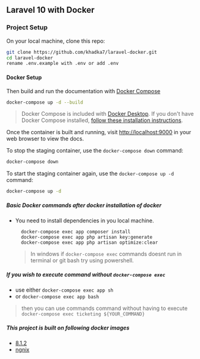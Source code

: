 
## Laravel 10 with Docker

### Project Setup

On your local machine, clone this repo:

```bash
git clone https://github.com/khadka7/laravel-docker.git
cd laravel-docker
rename .env.example with .env or add .env
```

#### Docker Setup

Then build and run the documentation with [Docker Compose](https://docs.docker.com/compose/)

```bash
docker-compose up -d --build
```

> Docker Compose is included with [Docker Desktop](https://docs.docker.com/desktop/).
> If you don't have Docker Compose installed, [follow these installation instructions](https://docs.docker.com/compose/install/).

Once the container is built and running, visit [http://localhost:9000](http://localhost:9000)
in your web browser to view the docs.

To stop the staging container, use the `docker-compose down` command:

```bash
docker-compose down
```

To start the staging container again, use the `docker-compose up -d` command:

```bash
docker-compose up -d
```

##### Basic Docker commands after docker installation of docker
- You need to install dependencies in you local machine.
  ```
    docker-compose exec app composer install
    docker-compose exec app php artisan key:generate
    docker-compose exec app php artisan optimize:clear
  ```
  > In windows if `docker-compose exec` commands doesnt run in terminal or git bash try using powershell.

##### If you wish to execute command without `docker-compose exec`
- use either `docker-compose exec app sh`
- or `docker-compose exec app bash`
> then you can use commands  command without having to execute `docker-compose exec ticketing ${YOUR_COMMAND}`

##### This project is built on following docker images
- [8.1.2](https://hub.docker.com/_/php)
- [ngnix](https://hub.docker.com/_/nginx)
  
